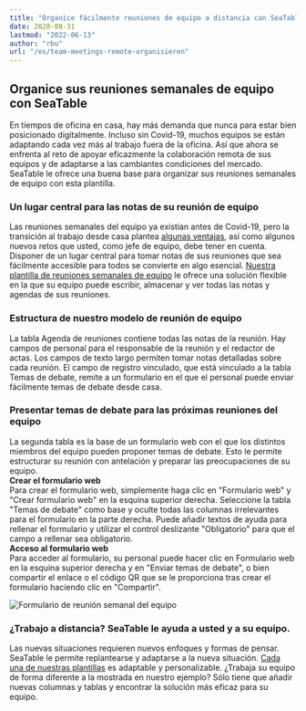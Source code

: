 ```yaml
---
title: "Organice fácilmente reuniones de equipo a distancia con SeaTable"
date: 2020-08-31
lastmod: "2022-06-13"
author: "rbu"
url: "/es/team-meetings-remote-organisieren"
---
```


## Organice sus reuniones semanales de equipo con SeaTable

En tiempos de oficina en casa, hay más demanda que nunca para estar bien posicionado digitalmente. Incluso sin Covid-19, muchos equipos se están adaptando cada vez más al trabajo fuera de la oficina. Así que ahora se enfrenta al reto de apoyar eficazmente la colaboración remota de sus equipos y de adaptarse a las cambiantes condiciones del mercado. SeaTable le ofrece una buena base para organizar sus reuniones semanales de equipo con esta plantilla.

### Un lugar central para las notas de su reunión de equipo

Las reuniones semanales del equipo ya existían antes de Covid-19, pero la transición al trabajo desde casa plantea [algunas ventajas](https://www.gruender.de/homeoffice-vorteile-nachteile/), así como algunos nuevos retos que usted, como jefe de equipo, debe tener en cuenta. Disponer de un lugar central para tomar notas de sus reuniones que sea fácilmente accesible para todos se convierte en algo esencial. [Nuestra plantilla de reuniones semanales de equipo](https://seatable.io/es/vorlage/gumqbevcroszpprj6j4xyg/) le ofrece una solución flexible en la que su equipo puede escribir, almacenar y ver todas las notas y agendas de sus reuniones.

### Estructura de nuestro modelo de reunión de equipo

La tabla Agenda de reuniones contiene todas las notas de la reunión. Hay campos de personal para el responsable de la reunión y el redactor de actas. Los campos de texto largo permiten tomar notas detalladas sobre cada reunión. El campo de registro vinculado, que está vinculado a la tabla Temas de debate, remite a un formulario en el que el personal puede enviar fácilmente temas de debate desde casa.

### Presentar temas de debate para las próximas reuniones del equipo

La segunda tabla es la base de un formulario web con el que los distintos miembros del equipo pueden proponer temas de debate. Esto le permite estructurar su reunión con antelación y preparar las preocupaciones de su equipo.  
**Crear el formulario web**  
Para crear el formulario web, simplemente haga clic en "Formulario web" y "Crear formulario web" en la esquina superior derecha. Seleccione la tabla "Temas de debate" como base y oculte todas las columnas irrelevantes para el formulario en la parte derecha. Puede añadir textos de ayuda para rellenar el formulario y utilizar el control deslizante "Obligatorio" para que el campo a rellenar sea obligatorio.  
**Acceso al formulario web**  
Para acceder al formulario, su personal puede hacer clic en Formulario web en la esquina superior derecha y en "Enviar temas de debate", o bien compartir el enlace o el código QR que se le proporciona tras crear el formulario haciendo clic en "Compartir".

![Formulario de reunión semanal del equipo](https://seatable.io/wp-content/uploads/2020/08/Weekly-Teammeeting-Formular.gif)

### ¿Trabajo a distancia? SeaTable le ayuda a usted y a su equipo.

Las nuevas situaciones requieren nuevos enfoques y formas de pensar. SeaTable le permite replantearse y adaptarse a la nueva situación. [Cada una de nuestras plantillas](https://seatable.io/es/vorlagen/) es adaptable y personalizable. ¿Trabaja su equipo de forma diferente a la mostrada en nuestro ejemplo? Sólo tiene que añadir nuevas columnas y tablas y encontrar la solución más eficaz para su equipo.
